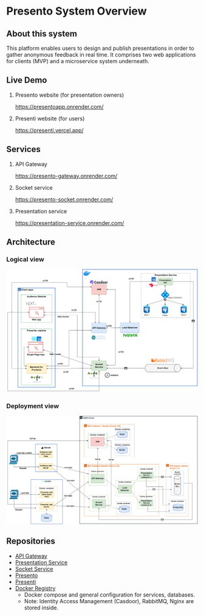 # Presento System Overview

## About this system

This platform enables users to design and publish presentations in order to gather anonymous feedback in real time. It comprises two web applications for clients (MVP) and a microservice system underneath.

## Live Demo

1. Presento website (for presentation owners)

    <https://presentoapp.onrender.com/>

2. Presenti website (for users)

    <https://presenti.vercel.app/>

## Services

1. API Gateway

    <https://presento-gateway.onrender.com/>

2. Socket service

    <https://presento-socket.onrender.com/>

3. Presentation service

    <https://presentation-service.onrender.com/>

## Architecture

### Logical view

<img title="System Architecture - Logical view" alt="System Architecture - Logical view" src="./images/architecture-logical-view.png" />

### Deployment view

<img title="System Architecture - AWS deployment view" alt="System Architecture - AWS deployment view" src="./images/architecture-deployment-view-aws.png" />

## Repositories

- [API Gateway](https://github.com/Name-Later-Team/api-gateway)
- [Presentation Service](https://github.com/Name-Later-Team/presentation-service)
- [Socket Service](https://github.com/Name-Later-Team/socket-service)
- [Presento](https://github.com/Name-Later-Team/presento)
- [Presenti](https://github.com/Name-Later-Team/presenti)
- [Docker Registry](https://github.com/Name-Later-Team/docker-registry)
  - Docker compose and general configuration for services, databases.
  - Note: Identity Access Management (Casdoor), RabbitMQ, Nginx are stored inside.
